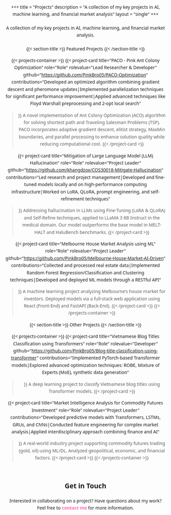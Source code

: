 +++
title = "Projects"
description = "A collection of my key projects in AI, machine learning, and financial market analysis"
layout = "single"
+++

<style>
/* Dark/Light mode color variables */
:root {
  --primary-color: var(--fg-color);
  --secondary-color: var(--fg-color-secondary);
  --accent-color: var(--link-color, #ff69b4);
  --background-color: var(--bg-color);
  --card-background: var(--alt-bg-color, #1e1e1e);
  --border-radius: 10px;
  --box-shadow: 0 4px 6px rgba(0, 0, 0, 0.3);
  --spacing: 20px;
  --container-width: min(95%, 1400px);
}

/* Default colors for light mode */
body.colorscheme-light {
  --primary-color: #212121;
  --secondary-color: #666666;
  --accent-color: #ff69b4;
  --background-color: #ffffff;
  --card-background: #f5f5f5;
}

/* Default colors for dark mode */
body.colorscheme-dark {
  --primary-color: #ffffff;
  --secondary-color: #a0a0a0;
  --accent-color: #ff69b4;
  --background-color: #121212;
  --card-background: #1e1e1e;
}

/* Auto mode uses system preference */
@media (prefers-color-scheme: dark) {
  body.colorscheme-auto {
    --primary-color: #ffffff;
    --secondary-color: #a0a0a0;
    --accent-color: #ff69b4;
    --background-color: #121212;
    --card-background: #1e1e1e;
  }
}

@media (prefers-color-scheme: light) {
  body.colorscheme-auto {
    --primary-color: #212121;
    --secondary-color: #666666;
    --accent-color: #ff69b4;
    --background-color: #ffffff;
    --card-background: #f5f5f5;
  }
}

/* Direct override for the theme's container styling */
section.container.page {
  max-width: 95% !important;
  margin-left: 5px !important;
  margin-right: 5px !important;
  padding: 20px !important;
}

/* Override for the article styling within the container */
section.container.page article {
  /* Add any specific article styling here if needed */
}

/* Fix for text alignment in article paragraphs */
section.container.page article p {
  text-align: center !important;
}

/* Special rule for project card paragraphs */
section.container.page article .project-card p {
  text-align: left !important;
  text-justify: none !important;
  hyphens: none !important;
  -webkit-hyphens: none !important;
  -ms-hyphens: none !important;
}

/* Override theme's container styling */
.container.page {
  max-width: 95% !important;
  margin-left: 5px !important;
  margin-right: 5px !important;
  padding: 20px !important;
}

/* Override theme's text justification in articles */
.container.page article p {
  text-align: center !important;
}

body {
  font-family: 'Segoe UI', Tahoma, Geneva, Verdana, sans-serif;
  line-height: 1.6;
  color: var(--primary-color);
  background-color: var(--background-color);
}

h1, h2, h3 {
  color: var(--primary-color);
}

header {
  text-align: center;
  margin-bottom: 40px;
  width: var(--container-width);
  margin-left: auto;
  margin-right: auto;
}

header h1 {
  font-size: 2.5rem;
  margin-bottom: 10px;
}

header p {
  text-align: center;
}

.projects-container {
  display: flex;
  flex-wrap: wrap;
  gap: var(--spacing);
  margin-bottom: 40px;
  width: var(--container-width);
  margin-left: auto;
  margin-right: auto;
  justify-content: center; /* Center items in container */
}

.project-card {
  background-color: var(--card-background);
  border-radius: var(--border-radius);
  box-shadow: var(--box-shadow);
  padding: var(--spacing);
  transition: transform 0.3s ease, box-shadow 0.3s ease;
  display: flex;
  flex-direction: column;
  border-top: 3px solid var(--accent-color);
  float: left;
  width: calc(33.333% - var(--spacing));
  margin-bottom: var(--spacing);
  box-sizing: border-box;
  min-height: 200px;
  max-width: 600px; /* Added max-width for very wide screens */
}

.project-card:hover {
  transform: translateY(-5px);
  box-shadow: 0 10px 20px rgba(0, 0, 0, 0.3);
}

.project-card h3 {
  margin-top: 0;
  color: var(--primary-color);
  border-bottom: 2px solid var(--accent-color);
  padding-bottom: 10px;
  font-weight: 400;
}

.project-card .role {
  font-weight: bold;
  color: var(--secondary-color);
  margin-bottom: 15px;
}

.project-card .description {
  flex-grow: 1;
  color: var(--secondary-color);
}

.project-card .contributions {
  margin-top: 15px;
  color: var(--secondary-color);
}

.project-card .contributions ul {
  padding-left: 20px;
}

.project-card .contributions ul li {
  margin-bottom: 5px;
}

.project-card .links {
  margin-top: 15px;
}

.project-card .links a {
  display: inline-block;
  color: var(--accent-color);
  text-decoration: none;
  font-weight: bold;
  transition: color 0.2s ease;
}

.project-card .links a:hover {
  color: #ff9ed8;
}

.section-title {
  margin-top: 40px;
  margin-bottom: 20px;
  text-align: center;
  position: relative;
  color: var(--primary-color);
  width: var(--container-width);
  margin-left: auto;
  margin-right: auto;
}

.section-title::after {
  content: '';
  position: absolute;
  bottom: -10px;
  left: 50%;
  transform: translateX(-50%);
  width: 100px;
  height: 3px;
  background-color: var(--accent-color);
}

.contact-section {
  text-align: center;
  margin: 60px auto 30px;
  width: var(--container-width);
}

.contact-section a {
  color: var(--accent-color);
  text-decoration: none;
  font-weight: bold;
}

@media (min-width: 1920px) {
  :root {
    --container-width: min(90%, 1800px);
  }
  
  .project-card {
    width: calc(33.333% - var(--spacing));
    padding: 25px;
  }
}

@media (max-width: 1400px) {
  .project-card {
    width: calc(50% - var(--spacing));
  }
}

@media (max-width: 768px) {
  .project-card {
    width: calc(100% - var(--spacing));
    float: none;
  }
}

@media (max-width: 480px) {
  .project-card {
    width: 100%;
    float: none;
    padding: 15px;
  }
  
  :root {
    --spacing: 15px;
  }
}

.projects-container::after {
  content: "";
  display: table;
  clear: both;
}

.container.page {
  max-width: 95%;
  margin: 0 auto;
  padding: 20px;
}

p {
  text-align: center;
}

.intro-text {
  text-align: center !important;
  width: 100%;
  display: block;
  margin: 20px 0;
}

/* Fix for project description text alignment */
.project-card p {
  text-align: left !important;
  text-justify: none !important;
  hyphens: none !important;
  -webkit-hyphens: none !important;
  -ms-hyphens: none !important;
}

/* Ensure content respects container on mobile */
@media only screen and (max-width: 768px) {
  .project-card p {
    word-break: normal;
    overflow-wrap: break-word;
  }
}
</style>

<p class="intro-text">A collection of my key projects in AI, machine learning, and financial market analysis.</p>

{{< section-title >}}
Featured Projects
{{< /section-title >}}

{{< projects-container >}}
{{< project-card 
    title="PACO - Pink Ant Colony Optimization" 
    role="Role" 
    rolevalue="Lead Researcher & Developer"
    github="https://github.com/PinkBro05/PACO-Optimization"
    contributions="Developed an optimized algorithm combining gradient descent and pheromone updates|Implemented parallelization techniques for significant performance improvement|Applied advanced techniques like Floyd Warshall preprocessing and 2-opt local search" 
>}}
A novel implementation of Ant Colony Optimization (ACO) algorithm for solving shortest path and Traveling Salesman Problems (TSP). PACO incorporates adaptive gradient descent, elitist strategy, MaxMin boundaries, and parallel processing to enhance solution quality while reducing computational cost.
{{< /project-card >}}

{{< project-card 
    title="Mitigation of Large Language Model (LLM) Hallucination" 
    role="Role" 
    rolevalue="Project Leader"
    github="https://github.com/khangdzox/COS30018-Mitigate-Hallucination"
    contributions="Led research and project management|Developed and fine-tuned models locally and on high-performance computing infrastructure|Worked on LoRA, QLoRA, prompt engineering, and self-refinement techniques" 
>}}
Addressing hallucination in LLMs using Fine-Tuning (LoRA & QLoRA) and Self-Refine techniques, applied to LLaMA 3 8B Instruct in the medical domain. Our model outperforms the base model in MELT-HALT and HaluBench benchmarks.
{{< /project-card >}}

{{< project-card 
    title="Melbourne House Market Analysis using ML" 
    role="Role" 
    rolevalue="Project Leader"
    github="https://github.com/PinkBro05/Melbourne-House-Market-AI-Driven"
    contributions="Collected and processed real estate data|Implemented Random Forest Regression/Classification and Clustering techniques|Developed and deployed ML models through a RESTful API" 
>}}
A machine learning project analyzing Melbourne's house market for investors. Deployed models via a full-stack web application using React (Front-End) and FastAPI (Back-End).
{{< /project-card >}}
{{< /projects-container >}}

{{< section-title >}}
Other Projects
{{< /section-title >}}

{{< projects-container >}}
{{< project-card 
    title="Vietnamese Blog Titles Classification using Transformers" 
    role="Role" 
    rolevalue="Developer"
    github="https://github.com/PinkBro05/Blog-title-classification-using-transformer"
    contributions="Implemented PyTorch-based Transformer models|Explored advanced optimization techniques: ROBE, Mixture of Experts (MoE), synthetic data generation" 
>}}
A deep learning project to classify Vietnamese blog titles using Transformer models.
{{< /project-card >}}

{{< project-card 
    title="Market Intelligence Analysis for Commodity Futures Investment" 
    role="Role" 
    rolevalue="Project Leader"
    contributions="Developed predictive models with Transformers, LSTMs, GRUs, and CNNs|Conducted feature engineering for complex market analysis|Applied interdisciplinary approach combining finance and AI" 
>}}
A real-world industry project supporting commodity futures trading (gold, oil) using ML/DL. Analyzed geopolitical, economic, and financial factors.
{{< /project-card >}}
{{< /projects-container >}}

<div class="contact-section">
  <h2>Get in Touch</h2>
  <p>Interested in collaborating on a project? Have questions about my work? Feel free to <a href="/contact">contact me</a> for more information.</p>
</div>